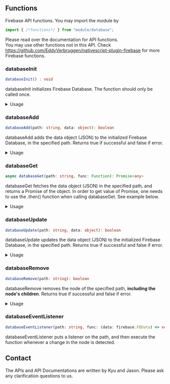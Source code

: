 ## Functions

Firebase API functions. You may import the module by
```ts
import { /*functions*/ } from "module/database";
```
Please read over the documentation for API functions.  
You may use other functions not in this API. Check https://github.com/EddyVerbruggen/nativescript-plugin-firebase for more Firebase functions. 
### databaseInit
```ts
databaseInit() : void
```
databaseInit initializes Firebase Database. The function should only be called once. 
<details>
 <summary>Usage</summary>

```ts
databaseInit();
```
</details>


### databaseAdd
```ts
databaseAdd(path: string, data: object): boolean
```
databaseAdd adds the data object (JSON) to the initialized Firebase Database, in the specified path.
Returns true if successful and false if error.
<details>
 <summary>Usage</summary>

```ts
databaseInit();
//add JSON into users/gypark23
databaseAdd("users/gypark23", {
name : "Kyu Park",
id : "gypark23"
});
```
</details>


### databaseGet
```ts
async databaseGet(path: string, func: Function): Promise<any>
```
databaseGet fetches the data object (JSON) in the specified path, and returns a Promise of the object. In order to get value of Promise, one needs to use the .then() function when calling databaseGet. See example below.
<details>
 <summary>Usage</summary>

```ts
databaseInit();
//add JSON into users/gypark23
databaseAdd("users/gypark23", {
name : "Kyu Park",
id : "gypark23"
});
//take console.log as the function
const value = databaseGet("users/gypark23");
value.then(
    result => {
        // do stuff
    }
).catch(error => {
    //throw exception or error
});
```
</details>


### databaseUpdate
```ts
databaseUpdate(path: string, data: object): boolean
```
databaseUpdate updates the data object (JSON) to the initialized Firebase Database, in the specified path. Returns true if successful and false if error.
<details>
 <summary>Usage</summary>

```ts
databaseInit();
//add JSON into users/gypark23
databaseAdd("users/gypark23", {
name : "Kyu Park",
id : "gypark23"
});
//update the content
databaseUpdate("users/gypark23", {
name : "Jason Chee",
id : "jchee1"
});
```
</details>


### databaseRemove
```ts
databaseRemove(path: string): boolean
```
databaseRemove removes the node of the specified path, **including the node's children**. Returns true if successful and false if error.
<details>
 <summary>Usage</summary>

```ts
databaseInit();
//add JSON into users/gypark23/1234
databaseAdd("users/gypark23/1234", {
name : "Kyu Park",
id : "gypark23"
});
//will delete both gypark23 and gypark23/1234
databaseRemove("users")
```
</details>


### databaseEventListener
```ts
databaseEventListener(path: string, func: (data: firebase.FBData) => void)
```
databaseEventListener puts a listener on the path, and then execute the function whenever a change in the node is detected.


## Contact
The APIs and API Documentations are written by Kyu and Jason. Please ask any clarification questions to us. 
